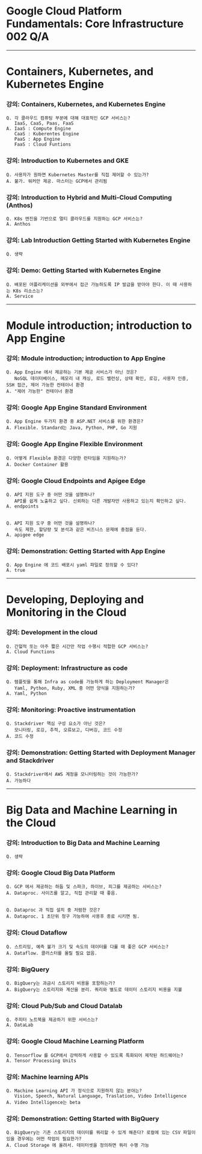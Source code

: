 # Google Cloud Platform Fundamentals: Core Infrastructure 002 Q/A


---
# Containers, Kubernetes, and Kubernetes Engine

### 강의: Containers, Kubernetes, and Kubernetes Engine
    Q. 각 클라우드 컴퓨팅 부분에 대해 대표적인 GCP 서비스는?
       IaaS, CaaS, Paas, FaaS
    A. IaaS : Compute Engine
       CaaS : Kuberentes Engine
       PaaS : App Engine
       FaaS : Cloud Funtions


### 강의: Introduction to Kubernetes and GKE
    Q. 사용자가 원하면 Kubernetes Master를 직접 제어할 수 있는가?
    A. 불가. 워커만 제공. 마스터는 GCP에서 관리됨


### 강의: Introduction to Hybrid and Multi-Cloud Computing (Anthos)
    Q. K8s 엔진을 기반으로 멀티 클라우드를 지원하는 GCP 서비스는?
    A. Anthos


### 강의: Lab Introduction Getting Started with Kubernetes Engine
    Q. 생략


### 강의: Demo: Getting Started with Kubernetes Engine
    Q. 배포된 어플리케이션을 외부에서 접근 가능하도록 IP 발급을 받아야 한다. 이 때 사용하는 K8s 리소스는?
    A. Service


---
# Module introduction; introduction to App Engine


### 강의: Module introduction; introduction to App Engine
    Q. App Engine 에서 제공하는 기본 제공 서비스가 아닌 것은?
       NoSQL 데이터베이스, 메모리 내 캐싱, 로드 밸런싱, 상태 확인, 로깅, 사용자 인증, SSH 접근, 제어 가능한 컨테이너 환경
    A. "제어 가능한" 컨테이너 환경


### 강의: Google App Engine Standard Environment
    Q. App Engine 두가지 환경 중 ASP.NET 서비스를 위한 환경은?
    A. Flexible. Standard는 Java, Python, PHP, Go 지원


### 강의: Google App Engine Flexible Environment
    Q. 어떻게 Flexible 환경은 다양한 런타임을 지원하는가?
    A. Docker Container 활용


### 강의: Google Cloud Endpoints and Apigee Edge
    Q. API 지원 도구 중 어떤 것을 설명하나?
       API를 쉽게 노출하고 싶다. 신뢰하는 다른 개발자만 사용하고 있는지 확인하고 싶다.
    A. endpoints


    Q. API 지원 도구 중 어떤 것을 설명하나?
       속도 제한, 할당량 및 분석과 같은 비즈니스 문제에 중점을 둔다.
    A. apigee edge


### 강의: Demonstration: Getting Started with App Engine
    Q. App Engine 에 코드 배포시 yaml 파일로 정의할 수 있다?
    A. true



---
# Developing, Deploying and Monitoring in the Cloud


### 강의: Development in the cloud
    Q. 간헐적 또는 아주 짧은 시간만 작업 수행시 적합한 GCP 서비스는?
    A. Cloud Functions


### 강의: Deployment: Infrastructure as code
    Q. 템플릿을 통해 Infra as code를 가능하게 하는 Deployment Manager은
       Yaml, Python, Ruby, XML 중 어떤 양식을 지원하는가?
    A. Yaml, Python


### 강의: Monitoring: Proactive instrumentation
    Q. Stackdriver 핵심 구성 요소가 아닌 것은?
       모니터링, 로깅, 추적, 오류보고, 디버깅, 코드 수정
    A. 코드 수정


### 강의: Demonstration: Getting Started with Deployment Manager and Stackdriver
    Q. Stackdriver에서 AWS 계정을 모니터링하는 것이 가능한가?
    A. 가능하다



---
# Big Data and Machine Learning in the Cloud


### 강의: Introduction to Big Data and Machine Learning
    Q. 생략


### 강의: Google Cloud Big Data Platform
    Q. GCP 에서 제공하는 하둡 및 스파크, 하이브, 피그를 제공하는 서비스는?
    A. Dataproc. 사이즈를 알고, 직접 관리할 때 좋음.


    Q. Dataproc 과 직접 설치 중 저렴한 것은?
    A. Dataproc. 1 초단위 청구 가능하여 사용후 종료 시키면 됨.


### 강의: Cloud Dataflow
    Q. 스트리밍, 예측 불가 크기 및 속도의 데이터를 다룰 때 좋은 GCP 서비스는?
    A. Dataflow. 클러스터를 올릴 필요 없음.


### 강의: BigQuery
    Q. BigQuery는 과금시 스토리지 비용을 포함하는가?
    A. BigQuery는 스토리지와 계산을 분리. 쿼리와 별도로 데이터 스토리지 비용을 지불


### 강의: Cloud Pub/Sub and Cloud Datalab
    Q. 주피터 노트북을 제공하기 위한 서비스는?
    A. DataLab


### 강의: Google Cloud Machine Learning Platform
    Q. Tensorflow 를 GCP에서 강력하게 사용할 수 있도록 특화되어 제작된 하드웨어는?
    A. Tensor Processing Units


### 강의: Machine learning APIs
    Q. Machine Learning API 가 정식으로 지원하지 않는 분야는?
       Vision, Speech, Natural Language, Traslation, Video Intelligence
    A. Video Intelligence는 beta


### 강의: Demonstration: Getting Started with BigQuery
    Q. BigQuery는 기존 스토리지의 데이터를 쿼리할 수 있게 해준다? 로컬에 있는 CSV 파일이 있을 경우에는 어떤 작업이 필요한가?
    A. Cloud Storage 에 올려서. 데이터셋을 정의하면 쿼리 수행 가능
